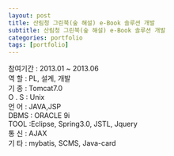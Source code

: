 ```yaml
---
layout: post
title: 산림청 그린북(숲 해설) e-Book 솔루션 개발
subtitle: 산림청 그린북(숲 해설) e-Book 솔루션 개발
categories: portfolio
tags: [portfolio]
---
```

참여기간 : 2013.01 ~ 2013.06  
역 할 : PL, 설계, 개발  
기 종 : Tomcat7.0  
O . S : Unix  
언 어 : JAVA,JSP  
DBMS : ORACLE 9i  
TOOL :Eclipse, Spring3.0, JSTL, Jquery  
통 신 : AJAX  
기 타 : mybatis, SCMS, Java-card  
